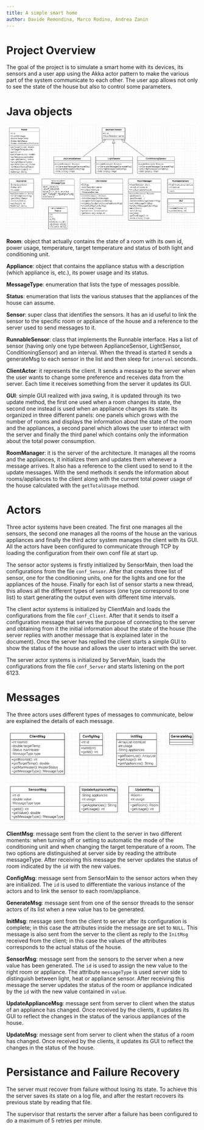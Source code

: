 ```yaml
---
title: A simple smart home
author: Davide Remondina, Marco Rodino, Andrea Zanin
---
```


# Project Overview

The goal of the project is to simulate a smart home with its devices, its sensors and a user app using the Akka actor pattern to make the various part of the system communicate to each other. The user app allows not only to see the state of the house but also to control some parameters.

# Java objects

![](./java-objects.png)

**Room**: object that actually contains the state of a room with its own id, power usage, temperature, target temperature and status of both light and conditioning unit.

**Appliance**: object that contains the appliance status with a description (which appliance is, etc.), its power usage and its status.

**MessageType**: enumeration that lists the type of messages possible.

**Status**: enumeration that lists the various statuses that the appliances of the house can assume.

**Sensor**: super class that identifies the sensors. It has an id useful to link the sensor to the specific room or appliance of the house and a reference to the server used to send messages to it.

**RunnableSensor**: class that implements the Runnable interface. Has a list of sensor (having only one type between ApplianceSensor, LightSensor, ConditioningSensor) and an interval. When the thread is started it sends a generateMsg to each sensor in the list and then sleep for `interval` seconds.

**ClientActor**: it represents the client. It sends a message to the server when the user wants to change some preference and receives data from the server. Each time it receives something from the server it updates its GUI.

**GUI**: simple GUI realized with java swing, it is updated through its two update method, the first one used when a room changes its state, the second one instead is used when an appliance changes its state. Its organized in three different panels: one panels which grows with the number of rooms and displays the information about the state of the room and the appliances, a second panel which allows the user to interact with the server and finally the third panel which contains only the information about the total power consumption.

**RoomManager**: it is the server of the architecture. It manages all the rooms and the appliances, it initializes them and updates them whenever a message arrives. It also has a reference to the client used to send to it the update messages. With the send methods it sends the information about rooms/appliances to the client along with the current total power usage of the house calculated with the `getTotalUsage` method.

# Actors

Three actor systems have been created. The first one manages all the sensors, the second one manages all the rooms of the house an the various appliances and finally the third actor system manages the client with its GUI. All the actors have been configured to communicate through TCP by loading the configuration from their own conf file at start up.

The sensor actor systems is firstly initialized by SensorMain, then load the configurations from the file `conf_Sensor`. After that creates three list of sensor, one for the conditioning units, one for the lights and one for the appliances of the house. Finally for each list of sensor starts a new thread, this allows all the different types of sensors (one type correspond to one list) to start generating the output even with different time intervals.

The client actor systems is initialized by ClientMain and loads the configurations from the file `conf_Client`. After that it sends to itself a configuration message that serves the purpose of connecting to the server and obtaining from it the initial information about the state of the house (the server replies with another message that is explained later in the document). Once the server has replied the client starts a simple GUI to show the status of the house and allows the user to interact with the server.

The server actor systems is initialized by ServerMain, loads the configurations from the file `conf_Server` and starts listening on the port 6123.

# Messages

The three actors uses different types of messages to communicate, below are explained the details of each message.

![](./messages.png)

**ClientMsg**: message sent from the client to the server in two different moments: when turning off or setting to automatic the mode of the conditioning unit and when changing the target temperature of a room. The two options are distinguished at server side by reading the attribute messageType. After receiving this message the server updates the status of room indicated by the `id` with the new values.

**ConfigMsg**: message sent from SensorMain to the sensor actors when they are initialized. The `id` is used to differentiate the various instance of the actors and to link the sensor to each room/appliance.

**GenerateMsg**: message sent from one of the sensor threads to the sensor actors of its list when a new value has to be generated.

**InitMsg**: message sent from the client to server after its configuration is complete; in this case the attributes inside the message are set to `NULL`. This message is also sent from the server to the client as reply to the `InitMsg` received from the client; in this case the values of the attributes corresponds to the actual status of the house.

**SensorMsg**: message sent from the sensors to the server when a new value has been generated. The `id` is used to assign the new value to the right room or appliance. The attribute `messageType` is used server side to distinguish between light, heat or appliance sensor. After receiving this message the server updates the status of the room or appliance indicated by the `id` with the new value contained in `value`.

**UpdateApplianceMsg**: message sent from server to client when the status of an appliance has changed. Once received by the clients, it updates its GUI to reflect the changes in the status of the various appliances of the house.

**UpdateMsg**: message sent from server to client when the status of a room has changed. Once received by the clients, it updates its GUI to reflect the changes in the status of the house.

# Persistance and Failure Recovery

The server must recover from failure without losing its state. To achieve this the server saves its state on a log file, and after the restart recovers its previous state by reading that file.

The supervisor that restarts the server after a failure has been configured to do a maximum of 5 retries per minute.
